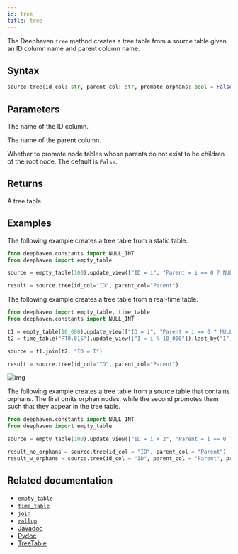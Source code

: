 ```yaml
---
id: tree
title: tree
---
```


The Deephaven `tree` method creates a tree table from a source table given an ID column name and parent column name.

## Syntax

```python syntax
source.tree(id_col: str, parent_col: str, promote_orphans: bool = False) -> TreeTable
```

## Parameters

<ParamTable>
<Param name="id_col" type="str">

The name of the ID column.

</Param>
<Param name="parent_col" type="str">

The name of the parent column.

</Param>
<Param name="promote_orphans" type="bool" optional>

Whether to promote node tables whose parents do not exist to be children of the root node. The default is `False`.

</Param>
</ParamTable>

## Returns

A tree table.

## Examples

The following example creates a tree table from a static table.

```python order=result,source
from deephaven.constants import NULL_INT
from deephaven import empty_table

source = empty_table(100).update_view(["ID = i", "Parent = i == 0 ? NULL_INT : (int)(i / 4)"])

result = source.tree(id_col="ID", parent_col="Parent")
```

The following example creates a tree table from a real-time table.

```python ticking-table order=null
from deephaven import empty_table, time_table
from deephaven.constants import NULL_INT

t1 = empty_table(10_000).update_view(["ID = i", "Parent = i == 0 ? NULL_INT : (int)(i / 10)"])
t2 = time_table("PT0.01S").update_view(["I = i % 10_000"]).last_by("I")

source = t1.join(t2, "ID = I")

result = source.tree(id_col="ID", parent_col="Parent")
```

![img](../../../assets/reference/create/tree-table-realtime.gif)

The following example creates a tree table from a source table that contains orphans. The first omits orphan nodes, while the second promotes them such that they appear in the tree table.

```python order=result_no_orphans,result_w_orphans,source
from deephaven.constants import NULL_INT
from deephaven import empty_table

source = empty_table(100).update_view(["ID = i + 2", "Parent = i == 0 ? NULL_INT : i % 9"])

result_no_orphans = source.tree(id_col = "ID", parent_col = "Parent")
result_w_orphans = source.tree(id_col = "ID", parent_col = "Parent", promote_orphans=True)
```

## Related documentation

- [`empty_table`](./emptyTable.md)
- [`time_table`](./timeTable.md)
- [`join`](../join/join.md)
- [`rollup`](./rollupTable.md)
- [Javadoc](<https://deephaven.io/core/javadoc/io/deephaven/engine/table/Table.html#tree(java.lang.String,java.lang.String)>)
- [Pydoc](https://deephaven.io/core/pydoc/code/deephaven.table.html?highlight=table#module-deephaven.table#tree)
- [TreeTable](https://deephaven.io/core/pydoc/code/deephaven.table.html#deephaven.table.TreeTable)
